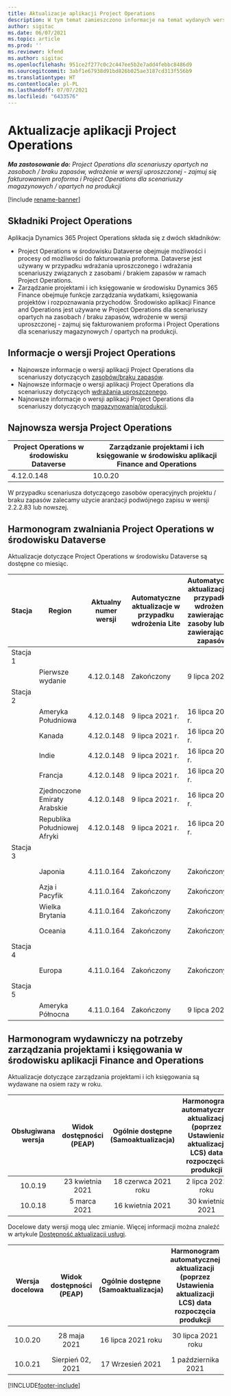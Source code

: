 ```yaml
---
title: Aktualizacje aplikacji Project Operations
description: W tym temat zamieszczono informacje na temat wydanych wersji aplikacji Dynamics 365 Project Operations.
author: sigitac
ms.date: 06/07/2021
ms.topic: article
ms.prod: ''
ms.reviewer: kfend
ms.author: sigitac
ms.openlocfilehash: 951ce2f277c0c2c447ee5b2e7add4febbc8486d9
ms.sourcegitcommit: 3abf1e67938d91bd826b025ae3187cd313f556b9
ms.translationtype: HT
ms.contentlocale: pl-PL
ms.lasthandoff: 07/07/2021
ms.locfileid: "6433576"
---
```

# <a name="project-operations-updates"></a>Aktualizacje aplikacji Project Operations

_**Ma zastosowanie do:** Project Operations dla scenariuszy opartych na zasobach / braku zapasów, wdrożenie w wersji uproszczonej - zajmuj się fakturowaniem proforma i Project Operations dla scenariuszy magazynowych / opartych na produkcji_

[!include [rename-banner](~/includes/cc-data-platform-banner.md)]

## <a name="project-operations-components"></a>Składniki Project Operations

Aplikacja Dynamics 365 Project Operations składa się z dwóch składników:

- Project Operations w środowisku Dataverse obejmuje możliwości i procesy od możliwości do fakturowania proforma. Dataverse jest używany w przypadku wdrażania uproszczonego i wdrażania scenariuszy związanych z zasobami / brakiem zapasów w ramach Project Operations.
- Zarządzanie projektami i ich księgowanie w środowisku Dynamics 365 Finance obejmuje funkcje zarządzania wydatkami, księgowania projektów i rozpoznawania przychodów. Środowisko aplikacji Finance and Operations jest używane w Project Operations dla scenariuszy opartych na zasobach / braku zapasów, wdrożenie w wersji uproszczonej - zajmuj się fakturowaniem proforma i Project Operations dla scenariuszy magazynowych / opartych na produkcji.

## <a name="project-operations-release-notes"></a>Informacje o wersji Project Operations
- Najnowsze informacje o wersji aplikacji Project Operations dla scenariuszy dotyczących [zasobów/braku zapasów](whats-new-july-2021-resource-based.md).
- Najnowsze informacje o wersji aplikacji Project Operations dla scenariuszy dotyczących [wdrażania uproszczonego](../pro/whats-new/whats-new-july-2021-lite.md).
- Najnowsze informacje o wersji aplikacji Project Operations dla scenariuszy dotyczących [magazynowania/produkcji](../prod-pma/whats-new/whats-new-jul-2021-stocked.md).

## <a name="project-operations-latest-version"></a>Najnowsza wersja Project Operations

| Project Operations w środowisku Dataverse | Zarządzanie projektami i ich księgowanie w środowisku aplikacji Finance and Operations | 
| --- | --- |
| 4.12.0.148 | 10.0.20 |

W przypadku scenariusza dotyczącego zasobów operacyjnych projektu / braku zapasów zalecamy użycie aranżacji podwójnego zapisu w wersji 2.2.2.83 lub nowszej.

## <a name="release-schedule-for-project-operations-on-dataverse-environment"></a>Harmonogram zwalniania Project Operations w środowisku Dataverse

Aktualizacje dotyczące Project Operations w środowisku Dataverse są dostępne co miesiąc. 

| Stacja | Region | Aktualny numer wersji | Automatyczne aktualizacje w przypadku wdrożenia Lite | Automatyczne aktualizacje w przypadku wdrożenia zawierającego zasoby lub nie zawierającego zapasów | Następny numer wersji | Następna wersja ogólnie dostępna |
|-----------|-----------------------|-----------------|--------------|---------------------|---------------------|---------------------|
| Stacja 1 |   &nbsp;              |    &nbsp;       | &nbsp;       |      &nbsp;         |      &nbsp;         |      &nbsp;         |
|   &nbsp;  | Pierwsze wydanie         |  4.12.0.148     | Zakończony     | 9 lipca 2021 r.          | Do ustalenia                 | 6 sierpnia 2021 r.        |
| Stacja 2 |   &nbsp;              |    &nbsp;       | &nbsp;       |      &nbsp;         |      &nbsp;         |      &nbsp;         |
|   &nbsp;  | Ameryka Południowa         |  4.12.0.148     | 9 lipca 2021 r.   | 16 lipca 2021 r.          | Do ustalenia                 | 6 sierpnia 2021 r.        |
|    &nbsp; | Kanada                |  4.12.0.148     | 9 lipca 2021 r.   | 16 lipca 2021 r.          | Do ustalenia                 | 6 sierpnia 2021 r.        |
|   &nbsp;  | Indie                 |  4.12.0.148     | 9 lipca 2021 r.   | 16 lipca 2021 r.          | Do ustalenia                 | 6 sierpnia 2021 r.        |
|   &nbsp;  | Francja                |  4.12.0.148     | 9 lipca 2021 r.   | 16 lipca 2021 r.          | Do ustalenia                 | 6 sierpnia 2021 r.        |
|   &nbsp;  | Zjednoczone Emiraty Arabskie  |  4.12.0.148     | 9 lipca 2021 r.   | 16 lipca 2021 r.          | Do ustalenia                 | 6 sierpnia 2021 r.        |
|   &nbsp;  | Republika Południowej Afryki          |  4.12.0.148     | 9 lipca 2021 r.   | 16 lipca 2021 r.          | Do ustalenia                 | 6 sierpnia 2021 r.        |
| Stacja 3 |      &nbsp;           |     &nbsp;      |     &nbsp;   |      &nbsp;         |      &nbsp;         |      &nbsp;         |
|   &nbsp;  | Japonia                 |  4.11.0.164     | Zakończony     | Zakończony            | 4.12.0.148          | 9 lipca 2021 r.          |
|   &nbsp;  | Azja i Pacyfik          |  4.11.0.164     | Zakończony     | Zakończony            | 4.12.0.148          | 9 lipca 2021 r.          |
|   &nbsp;  | Wielka Brytania         |  4.11.0.164     | Zakończony     | Zakończony            | 4.12.0.148          | 9 lipca 2021 r.          |
|   &nbsp;  | Oceania               |  4.11.0.164     | Zakończony     | Zakończony            | 4.12.0.148          | 9 lipca 2021 r.          |
| Stacja 4 |     &nbsp;            |     &nbsp;      |     &nbsp;   |      &nbsp;         |      &nbsp;         |      &nbsp;         |
|   &nbsp;  | Europa                |  4.11.0.164     | Zakończony     | Zakończony            | 4.12.0.148          | 16 lipca 2021 r.          |
| Stacja 5 |     &nbsp;            |     &nbsp;      |     &nbsp;   |      &nbsp;         |      &nbsp;         |      &nbsp;         |
|   &nbsp;  | Ameryka Północna         |  4.11.0.164     | Zakończony     | 9 lipca 2021 r.          | 4.12.0.148          | 23 lipca 2021 r.          |



## <a name="release-schedule-for-project-management-and-accounting-in-the-finance-and-operations-apps-environment"></a>Harmonogram wydawniczy na potrzeby zarządzania projektami i księgowania w środowisku aplikacji Finance and Operations

Aktualizacje dotyczące zarządzania projektami i ich księgowania są wydawane na osiem razy w roku.

|          Obsługiwana wersja          | Widok dostępności (PEAP) | Ogólnie dostępne (Samoaktualizacja) | Harmonogram automatycznej aktualizacji (poprzez Ustawienia aktualizacji LCS) data rozpoczęcia produkcji |   Koniec świadczenia usług   |
|:-------------------------:|:---------------------------:|:---------------------------------:|:--------------------------------------------------------------------:|:------------------:|
|          10.0.19          |        23 kwietnia 2021       |            18 czerwca 2021 roku           |                             2 lipca 2021 roku                             | 17 Wrzesień 2021 |
|          10.0.18          |        5 marca 2021        |           16 kwietnia 2021          |                            30 kwietnia 2021                            |    16 lipca 2021 roku   |


Docelowe daty wersji mogą ulec zmianie. Więcej informacji można znaleźć w artykule [Dostępność aktualizacji usługi](/dynamics365/fin-ops-core/fin-ops/get-started/public-preview-releases?toc=%2fdynamics365%2ffinance%2ftoc.json).

|          Wersja docelowa          | Widok dostępności (PEAP) | Ogólnie dostępne (Samoaktualizacja) | Harmonogram automatycznej aktualizacji (poprzez Ustawienia aktualizacji LCS) data rozpoczęcia produkcji |   Koniec świadczenia usług   |
|:-------------------------:|:---------------------------:|:---------------------------------:|:--------------------------------------------------------------------:|:------------------:|
|          10.0.20          |         28 maja 2021        |           16 lipca 2021 roku           |                             30 lipca 2021 roku                             |  22 października 2021  |
|          10.0.21          |         Sierpień 02, 2021     |           17 Wrzesień 2021      |                             1 października 2021                           |  10 grudnia 2021  |


[!INCLUDE[footer-include](../includes/footer-banner.md)]

